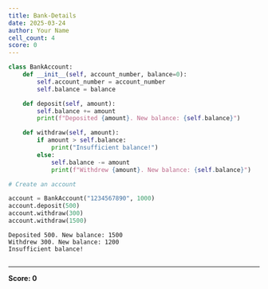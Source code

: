 ```yaml
---
title: Bank-Details
date: 2025-03-24
author: Your Name
cell_count: 4
score: 0
---
```


```python
class BankAccount:
    def __init__(self, account_number, balance=0):
        self.account_number = account_number
        self.balance = balance

    def deposit(self, amount):
        self.balance += amount
        print(f"Deposited {amount}. New balance: {self.balance}")

    def withdraw(self, amount):
        if amount > self.balance:
            print("Insufficient balance!")
        else:
            self.balance -= amount
            print(f"Withdrew {amount}. New balance: {self.balance}")
```


```python
# Create an account
```


```python
account = BankAccount("1234567890", 1000)
account.deposit(500)
account.withdraw(300)
account.withdraw(1500)
```

    Deposited 500. New balance: 1500
    Withdrew 300. New balance: 1200
    Insufficient balance!



```python

```


---
**Score: 0**
